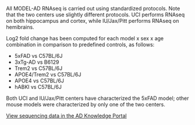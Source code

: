All MODEL-AD RNAseq is carried out using standardized protocols. Note that the two centers use slightly different protocols. UCI performs RNAseq on both hippocampus and cortex, while IU/Jax/Pitt performs RNAseq on hemibrains.

Log2 fold change has been computed for each model x sex x age combination in comparison to predefined controls, as follows:

* 5xFAD vs C57BL/6J
* 3xTg-AD vs B6129
* Trem2 vs C57BL/6J
* APOE4/Trem2 vs C57BL/6J
* APOE4 vs C57BL/6J
* hABKI vs C57BL/6J
 
Both UCI and IU/Jax/Pitt centers have characterized the 5xFAD model; other mouse models were characterized by only one of the two centers.

<a href = "https://adknowledgeportal.synapse.org/Explore/Data?QueryWrapper0=%7B%22sql%22%3A%22SELECT%20*%20FROM%20syn11346063.12%22%2C%22limit%22%3A25%2C%22offset%22%3A0%2C%22selectedFacets%22%3A%5B%7B%22concreteType%22%3A%22org.sagebionetworks.repo.model.table.FacetColumnValuesRequest%22%2C%22columnName%22%3A%22assay%22%2C%22facetValues%22%3A%5B%22rnaSeq%22%5D%7D%2C%7B%22concreteType%22%3A%22org.sagebionetworks.repo.model.table.FacetColumnValuesRequest%22%2C%22columnName%22%3A%22consortium%22%2C%22facetValues%22%3A%5B%22MODEL-AD%22%5D%7D%5D%7D" target = "_blank">View sequencing data in the AD Knowledge Portal</a>
